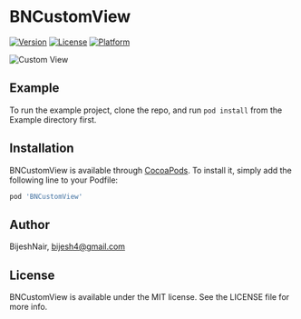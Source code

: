 # BNCustomView

[![Version](https://img.shields.io/cocoapods/v/BNCustomView.svg?style=flat)](https://cocoapods.org/pods/BNCustomView)
[![License](https://img.shields.io/cocoapods/l/BNCustomView.svg?style=flat)](https://cocoapods.org/pods/BNCustomView)
[![Platform](https://img.shields.io/cocoapods/p/BNCustomView.svg?style=flat)](https://cocoapods.org/pods/BNCustomView)


![Custom View](https://media.giphy.com/media/1n92xpzZ1W0BbfBNl7/giphy.gif?raw=true)


## Example

To run the example project, clone the repo, and run `pod install` from the Example directory first.

## Installation

BNCustomView is available through [CocoaPods](https://cocoapods.org). To install
it, simply add the following line to your Podfile:

```ruby
pod 'BNCustomView'
```

## Author

BijeshNair, bijesh4@gmail.com

## License

BNCustomView is available under the MIT license. See the LICENSE file for more info.
